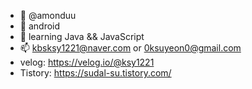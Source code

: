 - 👋 @amonduu
- 👀 android
- 🌱 learning Java && JavaScript
- 📫 kbsksy1221@naver.com or 0ksuyeon0@gmail.com
- velog: https://velog.io/@ksy1221
- Tistory: https://sudal-su.tistory.com/
